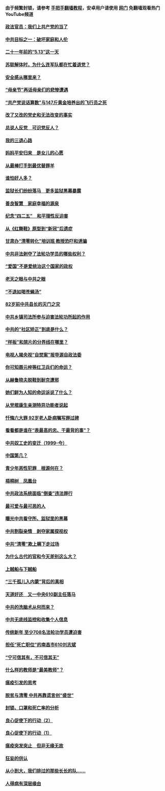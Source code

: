 #### 由于频繁封锁，请参考 [手把手翻墙教程](https://github.com/gfw-breaker/guides/wiki/)，安卓用户请使用 [网门](https://github.com/gfw-breaker/nogfw/blob/master/dl.md?t=05190801) 免翻墙观看热门YouTube频道 

#### [政法官员：我们上共产党的当了](../pages/19/425351.md?t=05190801) 

#### [中共目标之一：破坏家庭和人伦](../pages/19/424454.md?t=05190801) 

#### [二十一年前的“5.13”这一天](../pages/19/424814.md?t=05190801) 

#### [苏联解体时，为什么连军队都在忙着退党？](../pages/19/424335.md?t=05190801) 

#### [安全感从哪里来？](../pages/19/424336.md?t=05190801) 

#### [“母亲节”再话母亲们的悲惨遭遇](../pages/19/424234.md?t=05190801) 

#### [“共产党说话算数”与147斤黄金培养出的飞行员之死](../pages/19/424115.md?t=05190801) 

#### [改了又改的党史和无法改变的事实](../pages/19/424037.md?t=05190801) 

#### [总说人反党　可识党反人？](../pages/19/423820.md?t=05190801) 

#### [我的三退心路](../pages/19/423876.md?t=05190801) 

#### [妈妈平安归来　是女儿的心愿](../pages/19/423947.md?t=05190801) 

#### [从最棒打手到最优替罪羊](../pages/19/423819.md?t=05190801) 

#### [谁怕好人多？](../pages/19/423774.md?t=05190801) 

#### [监狱长们纷纷落马　更多监狱黑幕暴露](../pages/19/423787.md?t=05190801) 

#### [善良智慧　家庭幸福的源泉](../pages/19/423632.md?t=05190801) 

#### [纪念“四二五”　和平理性反迫害](../pages/19/423660.md?t=05190801) 

#### [从《红舞鞋》原型到“新冠”后遗症](../pages/19/423509.md?t=05190801) 

#### [甘肃办“清零转化”培训班 教授恐吓和诱骗](../pages/19/423498.md?t=05190801) 

#### [中共非法剥夺了法轮功学员的哪些权利？](../pages/19/423392.md?t=05190801) 

#### [“爱国”不是爱统治这个国家的政权](../pages/19/423029.md?t=05190801) 

#### [老天之眼与中共之眼](../pages/19/423378.md?t=05190801) 

#### [“不退如喝苍蝇汤”](../pages/19/423287.md?t=05190801) 

#### [82岁前中共县长的灭门之灾](../pages/19/423055.md?t=05190801) 

#### [中共乡镇司法所参与迫害法轮功所起的作用](../pages/19/423064.md?t=05190801) 

#### [中共的“社区矫正”到底是什么？](../pages/19/422870.md?t=05190801) 

#### [“样板”和禁片的分界线在哪里？](../pages/19/422704.md?t=05190801) 

#### [电视人揭央视“自焚案”报导源自政法委](../pages/19/422770.md?t=05190801) 

#### [你可知聂元梓等红卫兵们的命运？](../pages/19/422848.md?t=05190801) 

#### [从赫鲁晓夫脱鞋到耐克遭邪](../pages/19/422826.md?t=05190801) 

#### [她们鲜为人知的命运诉说了什么？](../pages/19/422754.md?t=05190801) 

#### [从党棍康生亲测特异功能者说起](../pages/19/422657.md?t=05190801) 

#### [忏悔六大罪 92岁老人卧病嘱写罪过碑](../pages/19/422750.md?t=05190801) 

#### [看看都是谁在“表最高的忠、干最背的事”？](../pages/19/422703.md?t=05190801) 

#### [中共奴工史的变迁（1999-今）](../pages/19/422656.md?t=05190801) 

#### [中国第几？](../pages/19/422496.md?t=05190801) 

#### [青少年恶性犯罪　根源何在？](../pages/19/422449.md?t=05190801) 

#### [梧桐树　凤凰台](../pages/19/422442.md?t=05190801) 

#### [中共政法系统面临“倒查”违法罪行](../pages/19/422497.md?t=05190801) 

#### [最可爱与最可恶的人](../pages/19/422448.md?t=05190801) 

#### [曝光中共看守所、监狱里的黑幕](../pages/19/422390.md?t=05190801) 

#### [中共割裂亲情　剥夺家属探视权](../pages/19/422364.md?t=05190801) 

#### [中共“清零”欺上瞒下走过场](../pages/19/422306.md?t=05190801) 

#### [为什么古代的官和今天差别这么大？](../pages/19/422228.md?t=05190801) 

#### [上贼船与下贼船](../pages/19/422276.md?t=05190801) 

#### [“三千孤儿入内蒙”背后的真相](../pages/19/422229.md?t=05190801) 

#### [天道好还　又一中央610副主任落马](../pages/19/422155.md?t=05190801) 

#### [中共的洗脑术从何而来？](../pages/19/422154.md?t=05190801) 

#### [中共无底线监控和收集个人信息](../pages/19/422039.md?t=05190801) 

#### [传统新年 至少708名法轮功学员遭迫害](../pages/19/421946.md?t=05190801) 

#### [担任“死亡职位”的南昌市610刘志斌](../pages/19/421957.md?t=05190801) 

#### [“宁可信其有，不可信其无”](../pages/19/421691.md?t=05190801) 

#### [什么样的教师是“最美教师”？](../pages/19/421755.md?t=05190801) 

#### [瘟疫引发的思考](../pages/19/421594.md?t=05190801) 

#### [脱贫与清零 中共再靠谎言创“盛世”](../pages/19/421590.md?t=05190801) 

#### [封锁、口罩和死亡率的分析](../pages/19/421495.md?t=05190801) 

#### [良心促使下的行动（2）](../pages/19/421361.md?t=05190801) 

#### [良心促使下的行动（1）](../pages/19/421302.md?t=05190801) 

#### [瘟疫突发突止　但非无缘无故](../pages/19/421281.md?t=05190801) 

#### [狂妄的供认](../pages/19/421199.md?t=05190801) 

#### [从小到大，我们排过的那些长长的队……](../pages/19/421243.md?t=05190801) 

#### [人得病有深层缘由](../pages/19/420864.md?t=05190801) 

